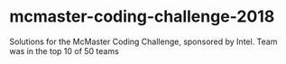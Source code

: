 # mcmaster-coding-challenge-2018
Solutions for the McMaster Coding Challenge, sponsored by Intel. Team was in the top 10 of 50 teams
